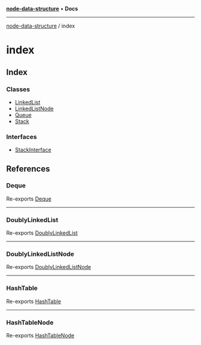 [**node-data-structure**](../README.md) • **Docs**

***

[node-data-structure](../modules.md) / index

# index

## Index

### Classes

- [LinkedList](classes/LinkedList.md)
- [LinkedListNode](classes/LinkedListNode.md)
- [Queue](classes/Queue.md)
- [Stack](classes/Stack.md)

### Interfaces

- [StackInterface](interfaces/StackInterface.md)

## References

### Deque

Re-exports [Deque](../deque/classes/Deque.md)

***

### DoublyLinkedList

Re-exports [DoublyLinkedList](../doubly-linked-list/classes/DoublyLinkedList.md)

***

### DoublyLinkedListNode

Re-exports [DoublyLinkedListNode](../doubly-linked-list/classes/DoublyLinkedListNode.md)

***

### HashTable

Re-exports [HashTable](../hash-table/classes/HashTable.md)

***

### HashTableNode

Re-exports [HashTableNode](../hash-table/classes/HashTableNode.md)
